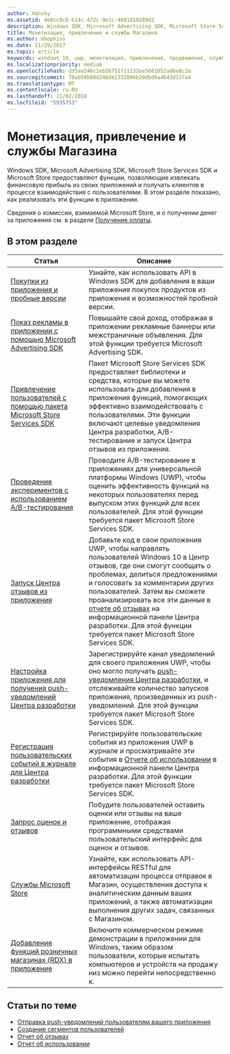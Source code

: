```yaml
---
author: Xansky
ms.assetid: 4e8cc0c0-b14c-472c-9e1c-4601d10289d2
description: Windows SDK, Microsoft Advertising SDK, Microsoft Store Services SDK и Microsoft Store предоставляют множество функций, позволяющих извлекать финансовую прибыль из своих приложений и получать клиентов в процессе взаимодействия с пользователями.
title: Монетизация, привлечение и службы Магазина
ms.author: mhopkins
ms.date: 11/29/2017
ms.topic: article
keywords: windows 10, uwp, монетизация, привлечение, продвижение, службы Магазина
ms.localizationpriority: medium
ms.openlocfilehash: d35aa246c1eb26751f11132ee5681052ad6e8c2a
ms.sourcegitcommit: 70ab58b88d248de2332096b20dbd6a4643d137a4
ms.translationtype: MT
ms.contentlocale: ru-RU
ms.lasthandoff: 11/02/2018
ms.locfileid: "5935753"
---
```

# <a name="monetization-engagement-and-store-services"></a>Монетизация, привлечение и службы Магазина

Windows SDK, Microsoft Advertising SDK, Microsoft Store Services SDK и Microsoft Store предоставляют функции, позволяющие извлекать финансовую прибыль из своих приложений и получать клиентов в процессе взаимодействия с пользователями. В этом разделе показано, как реализовать эти функции в приложении.

Сведения о комиссии, взимаемой Microsoft Store, и о получении денег за приложения см. в разделе [Получение оплаты](../publish/getting-paid-apps.md).

## <a name="in-this-section"></a>В этом разделе

| Статья                | Описание                 |
|--------------------|-----------------------------|
| [Покупки из приложения и пробные версии](in-app-purchases-and-trials.md)      | Узнайте, как использовать API в Windows SDK для добавления в ваши приложения покупок продуктов из приложения и возможностей пробной версии.  |
| [Показ рекламы в приложении с помощью Microsoft Advertising SDK](display-ads-in-your-app.md)      |   Повышайте свой доход, отображая в приложении рекламные баннеры или межстраничные объявления. Для этой функции требуется Microsoft Advertising SDK. |
| [Привлечение пользователей с помощью пакета Microsoft Store Services SDK](microsoft-store-services-sdk.md)      | Пакет Microsoft Store Services SDK предоставляет библиотеки и средства, которые вы можете использовать для добавления в приложения функций, помогающих эффективно взаимодействовать с пользователями. Эти функции включают целевые уведомления Центра разработки, A/B-тестирование и запуск Центра отзывов из приложения. |
| [Проведение экспериментов с использованием A/B-тестирования](run-app-experiments-with-a-b-testing.md)      |   Проводите A/B-тестирование в приложениях для универсальной платформы Windows (UWP), чтобы оценить эффективность функций на некоторых пользователях перед выпуском этих функций для всех пользователей. Для этой функции требуется пакет Microsoft Store Services SDK.  |
| [Запуск Центра отзывов из приложения](launch-feedback-hub-from-your-app.md)      |   Добавьте код в свои приложения UWP, чтобы направлять пользователей Windows 10 в Центр отзывов, где они смогут сообщать о проблемах, делиться предложениями и голосовать за комментарии других пользователей. Затем вы сможете проанализировать все эти данные в [отчете об отзывах](../publish/feedback-report.md) на информационной панели Центра разработки. Для этой функции требуется пакет Microsoft Store Services SDK.   |
| [Настройка приложения для получения push-уведомлений Центра разработки](configure-your-app-to-receive-dev-center-notifications.md)  |  Зарегистрируйте канал уведомлений для своего приложения UWP, чтобы оно могло получать [push-уведомления Центра разработки](../publish/send-push-notifications-to-your-apps-customers.md), и отслеживайте количество запусков приложения, произведенных из push-уведомлений. Для этой функции требуется пакет Microsoft Store Services SDK.  |
| [Регистрация пользовательских событий в журнале для Центра разработки](log-custom-events-for-dev-center.md)  | Регистрируйте пользовательские события из приложения UWP в журнале и просматривайте эти события в [Отчете об использовании](../publish/usage-report.md) в информационной панели Центра разработки. Для этой функции требуется пакет Microsoft Store Services SDK. |
| [Запрос оценок и отзывов](request-ratings-and-reviews.md) |  Побудите пользователей оставить оценки или отзывы на ваше приложение, отображая программными средствами пользовательский интерфейс для оценок и отзывов.  |
| [Службы Microsoft Store](using-windows-store-services.md)    |  Узнайте, как использовать API-интерфейсы RESTful для автоматизации процесса отправок в Магазин, осуществления доступа к аналитическим данным ваших приложений, а также автоматизации выполнения других задач, связанных с Магазином.    |
| [Добавление функций розничных магазинах (RDX) в приложение](retail-demo-experience.md)        |  Включите коммерческом режиме демонстрации в приложении для Windows, таким образом пользователи, которые испытать компьютеров и устройств на продажу низ можно перейти непосредственно к.  |

## <a name="related-topics"></a>Статьи по теме

* [Отправка push-уведомлений пользователям вашего приложения](../publish/send-push-notifications-to-your-apps-customers.md)
* [Создание сегментов пользователей](../publish/create-customer-segments.md)
* [Отчет об отзывах](../publish/feedback-report.md)
* [Отчет об использовании](../publish/usage-report.md)
